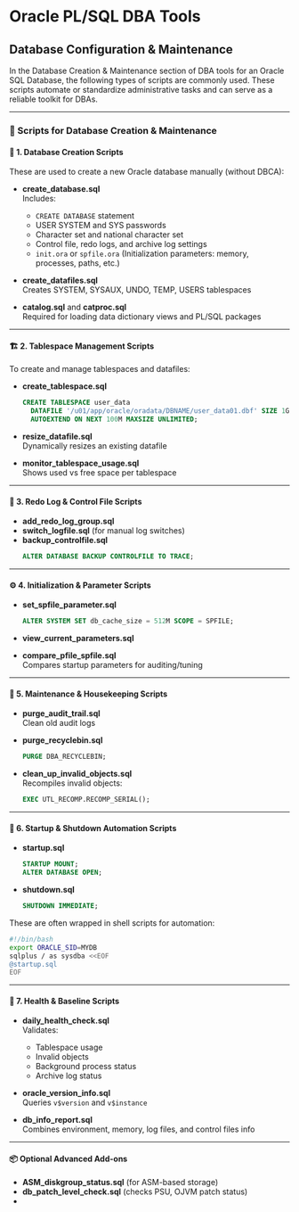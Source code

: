 # Oracle PL/SQL DBA Tools  
## Database Configuration & Maintenance

In the Database Creation & Maintenance section of DBA tools for an Oracle SQL Database, the following types of scripts are commonly used. These scripts automate or standardize administrative tasks and can serve as a reliable toolkit for DBAs.

---

### 🧰 Scripts for Database Creation & Maintenance

#### 🔨 1. Database Creation Scripts

These are used to create a new Oracle database manually (without DBCA):

- **create_database.sql**  
  Includes:
  - `CREATE DATABASE` statement
  - USER SYSTEM and SYS passwords
  - Character set and national character set
  - Control file, redo logs, and archive log settings
  - `init.ora` or `spfile.ora` (Initialization parameters: memory, processes, paths, etc.)

- **create_datafiles.sql**  
  Creates SYSTEM, SYSAUX, UNDO, TEMP, USERS tablespaces

- **catalog.sql** and **catproc.sql**  
  Required for loading data dictionary views and PL/SQL packages

---

#### 🏗️ 2. Tablespace Management Scripts

To create and manage tablespaces and datafiles:

- **create_tablespace.sql**
  ```sql
  CREATE TABLESPACE user_data
    DATAFILE '/u01/app/oracle/oradata/DBNAME/user_data01.dbf' SIZE 1G
    AUTOEXTEND ON NEXT 100M MAXSIZE UNLIMITED;
  ```

- **resize_datafile.sql**  
  Dynamically resizes an existing datafile

- **monitor_tablespace_usage.sql**  
  Shows used vs free space per tablespace

---

#### 🔁 3. Redo Log & Control File Scripts

- **add_redo_log_group.sql**
- **switch_logfile.sql** (for manual log switches)
- **backup_controlfile.sql**
  ```sql
  ALTER DATABASE BACKUP CONTROLFILE TO TRACE;
  ```

---

#### ⚙️ 4. Initialization & Parameter Scripts

- **set_spfile_parameter.sql**
  ```sql
  ALTER SYSTEM SET db_cache_size = 512M SCOPE = SPFILE;
  ```

- **view_current_parameters.sql**
- **compare_pfile_spfile.sql**  
  Compares startup parameters for auditing/tuning

---

#### 🧹 5. Maintenance & Housekeeping Scripts

- **purge_audit_trail.sql**  
  Clean old audit logs

- **purge_recyclebin.sql**
  ```sql
  PURGE DBA_RECYCLEBIN;
  ```

- **clean_up_invalid_objects.sql**  
  Recompiles invalid objects:
  ```sql
  EXEC UTL_RECOMP.RECOMP_SERIAL();
  ```

---

#### 📌 6. Startup & Shutdown Automation Scripts

- **startup.sql**
  ```sql
  STARTUP MOUNT;
  ALTER DATABASE OPEN;
  ```

- **shutdown.sql**
  ```sql
  SHUTDOWN IMMEDIATE;
  ```

These are often wrapped in shell scripts for automation:
```bash
#!/bin/bash
export ORACLE_SID=MYDB
sqlplus / as sysdba <<EOF
@startup.sql
EOF
```

---

#### 📒 7. Health & Baseline Scripts

- **daily_health_check.sql**  
  Validates:
  - Tablespace usage
  - Invalid objects
  - Background process status
  - Archive log status

- **oracle_version_info.sql**  
  Queries `v$version` and `v$instance`

- **db_info_report.sql**  
  Combines environment, memory, log files, and control files info

---

#### 📦 Optional Advanced Add-ons

- **ASM_diskgroup_status.sql** (for ASM-based storage)
- **db_patch_level_check.sql** (checks PSU, OJVM patch status)
-